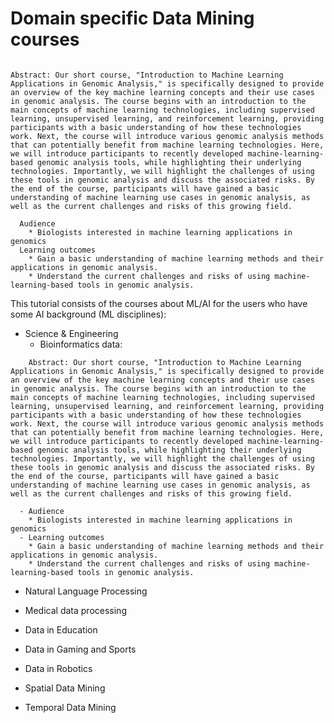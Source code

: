 # Domain specific Data Mining courses

```{admonition} Introduction to machine learning applications in genomic analysis

Abstract: Our short course, "Introduction to Machine Learning Applications in Genomic Analysis," is specifically designed to provide an overview of the key machine learning concepts and their use cases in genomic analysis. The course begins with an introduction to the main concepts of machine learning technologies, including supervised learning, unsupervised learning, and reinforcement learning, providing participants with a basic understanding of how these technologies work. Next, the course will introduce various genomic analysis methods that can potentially benefit from machine learning technologies. Here, we will introduce participants to recently developed machine-learning-based genomic analysis tools, while highlighting their underlying technologies. Importantly, we will highlight the challenges of using these tools in genomic analysis and discuss the associated risks. By the end of the course, participants will have gained a basic understanding of machine learning use cases in genomic analysis, as well as the current challenges and risks of this growing field.
```
```{admonition}About the Course
  Audience
    * Biologists interested in machine learning applications in genomics
  Learning outcomes
    * Gain a basic understanding of machine learning methods and their applications in genomic analysis.
    * Understand the current challenges and risks of using machine-learning-based tools in genomic analysis.
```


This tutorial consists of the courses about ML/AI for the users who have some AI background (ML disciplines):

- Science & Engineering
  - Bioinformatics data:
```{admonition} Introduction to machine learning applications in genomic analysis
    Abstract: Our short course, "Introduction to Machine Learning Applications in Genomic Analysis," is specifically designed to provide an overview of the key machine learning concepts and their use cases in genomic analysis. The course begins with an introduction to the main concepts of machine learning technologies, including supervised learning, unsupervised learning, and reinforcement learning, providing participants with a basic understanding of how these technologies work. Next, the course will introduce various genomic analysis methods that can potentially benefit from machine learning technologies. Here, we will introduce participants to recently developed machine-learning-based genomic analysis tools, while highlighting their underlying technologies. Importantly, we will highlight the challenges of using these tools in genomic analysis and discuss the associated risks. By the end of the course, participants will have gained a basic understanding of machine learning use cases in genomic analysis, as well as the current challenges and risks of this growing field.
```
```{admonition}About the Course
  - Audience
    * Biologists interested in machine learning applications in genomics
  - Learning outcomes
    * Gain a basic understanding of machine learning methods and their applications in genomic analysis.
    * Understand the current challenges and risks of using machine-learning-based tools in genomic analysis.
  ```

  - Natural Language Processing
  - Medical data processing
  - Data in Education
  - Data in Gaming and Sports
  - Data in Robotics



- Spatial Data Mining

- Temporal Data Mining
